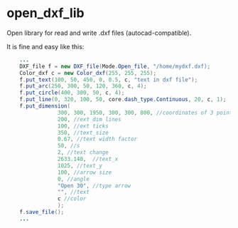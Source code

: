 # open_dxf_lib
Open library for read and write .dxf files (autocad-compatible). 

It is fine and easy like this:


```java
	...
	DXF_file f = new DXF_file(Mode.Open_file, "/home/mydxf.dxf); 
	Color_dxf c = new Color_dxf(255, 255, 255);
	f.put_text(100, 50, 450, 0, 0.5, c, "text in dxf file");
	f.put_arc(250, 300, 50, 120, 360, c, 4);
	f.put_circle(400, 300, 50, c, 4);
	f.put_line(0, 320, 100, 50, core.dash_type.Continuous, 20, c, 1);
	f.put_dimension(
				300, 300, 1950, 300, 300, 800, //coordinates of 3 points
				200, //ext dim lines
				100, //ext ticks
				350, //text_size
				0.67, //text width factor
				50, //s
				2, //text change
				2633.140,  //text_x
				1025, //text_y 
				100, //arrow size
				0, //angle
				"Open 30", //type arrow
				"", //text
				c //color
				);
	f.save_file();
	...
```
